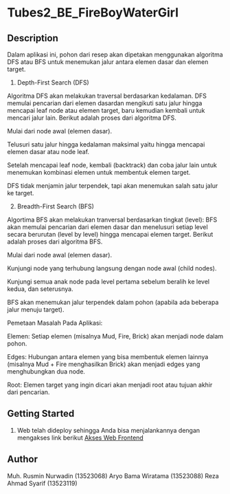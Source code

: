 # Tubes2_BE_FireBoyWaterGirl

## Description
Dalam aplikasi ini, pohon dari resep akan dipetakan menggunakan algoritma DFS atau BFS untuk menemukan jalur antara elemen dasar dan elemen target. 

1. Depth-First Search (DFS) 

Algoritma DFS akan melakukan traversal berdasarkan kedalaman. DFS memulai pencarian dari elemen dasardan mengikuti satu jalur hingga mencapai leaf node atau elemen target, baru kemudian kembali untuk mencari jalur lain. Berikut adalah proses dari algoritma DFS. 

Mulai dari node awal (elemen dasar). 

Telusuri satu jalur hingga kedalaman maksimal yaitu hingga mencapai elemen dasar atau node leaf. 

Setelah mencapai leaf node, kembali (backtrack) dan coba jalur lain untuk menemukan kombinasi elemen untuk membentuk elemen target. 

DFS tidak menjamin jalur terpendek, tapi akan menemukan salah satu jalur ke target. 

2. Breadth-First Search (BFS) 

Algortima BFS akan melakukan tranversal berdasarkan tingkat (level): BFS akan memulai pencarian dari elemen dasar dan menelusuri setiap level secara berurutan (level by level) hingga mencapai elemen target. Berikut adalah proses dari algoritma BFS. 

Mulai dari node awal (elemen dasar). 

Kunjungi node yang terhubung langsung dengan node awal (child nodes). 

Kunjungi semua anak node pada level pertama sebelum beralih ke level kedua, dan seterusnya. 

BFS akan menemukan jalur terpendek dalam pohon (apabila ada beberapa jalur menuju target). 

Pemetaan Masalah Pada Aplikasi: 

Elemen: Setiap elemen (misalnya Mud, Fire, Brick) akan menjadi node dalam pohon. 

Edges: Hubungan antara elemen yang bisa membentuk elemen lainnya (misalnya Mud + Fire menghasilkan Brick) akan menjadi edges yang menghubungkan dua node. 

Root: Elemen target yang ingin dicari akan menjadi root atau tujuan akhir dari pencarian. 


## Getting Started
1. Web telah dideploy sehingga Anda bisa menjalankannya dengan mengakses link berikut
 [Akses Web Frontend](https://fireboy-watergirl-frontend.delightfulglacier-589d39d2.southeastasia.azurecontainerapps.io/)

## Author
Muh. Rusmin Nurwadin (13523068)
Aryo Bama Wiratama (13523088)
Reza Ahmad Syarif (13523119)
